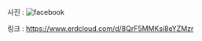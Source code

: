 사진 : ![facebook](https://user-images.githubusercontent.com/108131226/179627893-4e6cf7aa-c585-486a-9cbf-81eb7be1773c.png)


링크 : https://www.erdcloud.com/d/8QrF5MMKsi8eYZMzr
